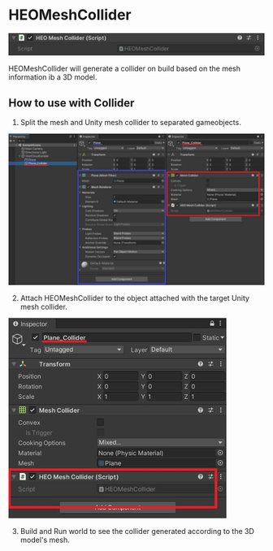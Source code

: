 # HEOMeshCollider
![](img/HEOMeshCollider.jpg)

HEOMeshCollider will generate a collider on build based on the mesh information ib a 3D model.  

## How to use with Collider
1. Split the mesh and Unity mesh collider to separated gameobjects.

![meshcollider_separate](img/meshcollider_separate.jpg)
   
2. Attach HEOMeshCollider to the object attached with the target Unity mesh collider.

![attach_heomeshcollider](img/attach_heomeshcollider.jpg)

3. Build and Run world to see the collider generated according to the 3D model's mesh.
